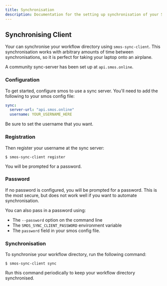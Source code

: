 ```yaml
---
title: Synchronisation
description: Documentation for the setting up synchronisation of your Smos workflow across devices
---
```


## Synchronising Client

Your can synchronise your workflow directory using `smos-sync-client`.
This synchronisation works with arbitrary amounts of time between synchronisations,
so it is perfect for taking your laptop onto an airplane.

A community sync-server has been set up at `api.smos.online`.

### Configuration

To get started, configure smos to use a sync server.
You'll need to add the following to your smos config file:

``` yaml
sync:
  server-url: "api.smos.online"
  username: YOUR_USERNAME_HERE
```

Be sure to set the username that you want.

### Registration

Then register your username at the sync server:

``` shell
$ smos-sync-client register
```

You will be prompted for a password.

### Password

If no password is configured, you will be prompted for a password.
This is the most secure, but does not work well if you want to automate synchronisation.

You can also pass in a password using:

- The `--password` option on the command line
- The `SMOS_SYNC_CLIENT_PASSWORD` environment variable
- The `password` field in your smos config file.

### Synchronisation

To synchronise your workflow directory, run the following command:

``` shell
$ smos-sync-client sync
```

Run this command periodically to keep your workflow directory synchronised.

